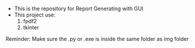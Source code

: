 * This is the repository for Report Generating with GUI
* This project use:
    1. fpdf2
    2. tkinter

Reminder: Make sure the .py or .exe is inside the same folder as img folder